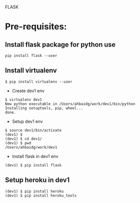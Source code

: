 FLASK 

# Pre-requisites:

## Install flask package for python use
~~~~
pip install flask --user
~~~~

## Install virtualenv 
~~~~
$ pip install virtualenv --user
~~~~

* Create dev1 env 
~~~~
$ virtualenv dev1
New python executable in /Users/ahbaidg/work/dev1/bin/python
Installing setuptools, pip, wheel...
done.
~~~~

* Setup dev1 env 
~~~~
$ source dev1/bin/activate
(dev1) $ 
(dev1) $ cd dev1/
(dev1) $ pwd
/Users/ahbaidg/work/dev1
~~~~

* Install flask in dev1 env
~~~~
(dev1) $ pip install flask
~~~~

## Setup heroku in dev1
~~~~
(dev1) $ pip install heroku
(dev1) $ pip install heroku_tools
~~~~
